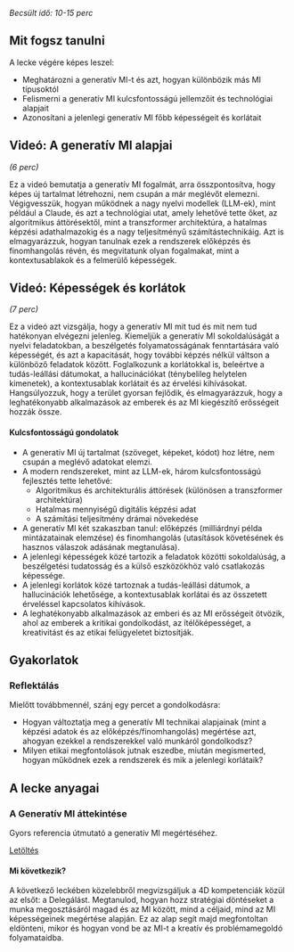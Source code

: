 *Becsült idő: 10-15 perc*

## Mit fogsz tanulni

A lecke végére képes leszel:

*   Meghatározni a generatív MI-t és azt, hogyan különbözik más MI típusoktól
*   Felismerni a generatív MI kulcsfontosságú jellemzőit és technológiai alapjait
*   Azonosítani a jelenlegi generatív MI főbb képességeit és korlátait

## Videó: A generatív MI alapjai

*(6 perc)*

Ez a videó bemutatja a generatív MI fogalmát, arra összpontosítva, hogy képes új tartalmat létrehozni, nem csupán a már meglévőt elemezni. Végigvesszük, hogyan működnek a nagy nyelvi modellek (LLM-ek), mint például a Claude, és azt a technológiai utat, amely lehetővé tette őket, az algoritmikus áttörésektől, mint a transzformer architektúra, a hatalmas képzési adathalmazokig és a nagy teljesítményű számítástechnikáig. Azt is elmagyarázzuk, hogyan tanulnak ezek a rendszerek előképzés és finomhangolás révén, és megvitatunk olyan fogalmakat, mint a kontextusablakok és a felmerülő képességek.

## Videó: Képességek és korlátok

*(7 perc)*

Ez a videó azt vizsgálja, hogy a generatív MI mit tud és mit nem tud hatékonyan elvégezni jelenleg. Kiemeljük a generatív MI sokoldalúságát a nyelvi feladatokban, a beszélgetés folyamatosságának fenntartására való képességét, és azt a kapacitását, hogy további képzés nélkül váltson a különböző feladatok között. Foglalkozunk a korlátokkal is, beleértve a tudás-leállási dátumokat, a hallucinációkat (ténybelileg helytelen kimenetek), a kontextusablak korlátait és az érvelési kihívásokat. Hangsúlyozzuk, hogy a terület gyorsan fejlődik, és elmagyarázzuk, hogy a leghatékonyabb alkalmazások az emberek és az MI kiegészítő erősségeit hozzák össze.

#### Kulcsfontosságú gondolatok

*   A generatív MI új tartalmat (szöveget, képeket, kódot) hoz létre, nem csupán a meglévő adatokat elemzi.
*   A modern rendszereket, mint az LLM-ek, három kulcsfontosságú fejlesztés tette lehetővé:
    *   Algoritmikus és architekturális áttörések (különösen a transzformer architektúra)
    *   Hatalmas mennyiségű digitális képzési adat
    *   A számítási teljesítmény drámai növekedése
*   A generatív MI két szakaszban tanul: előképzés (milliárdnyi példa mintázatainak elemzése) és finomhangolás (utasítások követésének és hasznos válaszok adásának megtanulása).
*   A jelenlegi képességek közé tartozik a feladatok közötti sokoldalúság, a beszélgetési tudatosság és a külső eszközökhöz való csatlakozás képessége.
*   A jelenlegi korlátok közé tartoznak a tudás-leállási dátumok, a hallucinációk lehetősége, a kontextusablak korlátai és az összetett érveléssel kapcsolatos kihívások.
*   A leghatékonyabb alkalmazások az emberi és az MI erősségeit ötvözik, ahol az emberek a kritikai gondolkodást, az ítélőképességet, a kreativitást és az etikai felügyeletet biztosítják.

## Gyakorlatok

### Reflektálás

Mielőtt továbbmennél, szánj egy percet a gondolkodásra:

*   Hogyan változtatja meg a generatív MI technikai alapjainak (mint a képzési adatok és az előképzés/finomhangolás) megértése azt, ahogyan ezekkel a rendszerekkel való munkáról gondolkodsz?
*   Milyen etikai megfontolások jutnak eszedbe, miután megismerted, hogyan működnek ezek a rendszerek és mik a jelenlegi korlátaik?

## A lecke anyagai

### A Generatív MI áttekintése

Gyors referencia útmutató a generatív MI megértéséhez.

[Letöltés](pamphlets/generativ-mi-megertese.pdf)

#### **Mi következik?**

A következő leckében közelebbről megvizsgáljuk a 4D kompetenciák közül az elsőt: a Delegálást. Megtanulod, hogyan hozz stratégiai döntéseket a munka megosztásáról magad és az MI között, mind a céljaid, mind az MI képességeinek megértése alapján. Ez az alap segít majd megfontoltan eldönteni, mikor és hogyan vond be az MI-t a kreatív és problémamegoldó folyamataidba.



